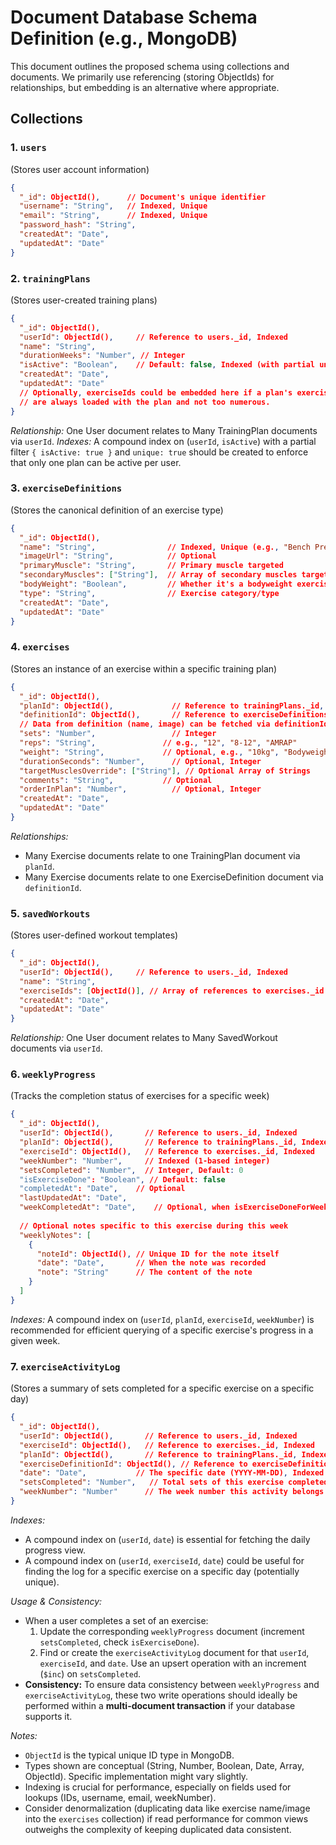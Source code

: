 # Document Database Schema Definition (e.g., MongoDB)

This document outlines the proposed schema using collections and documents.
We primarily use referencing (storing ObjectIds) for relationships, but embedding is an alternative where appropriate.

## Collections

### 1. `users`
(Stores user account information)

```json
{
  "_id": ObjectId(),      // Document's unique identifier
  "username": "String",   // Indexed, Unique
  "email": "String",      // Indexed, Unique
  "password_hash": "String",
  "createdAt": "Date",
  "updatedAt": "Date"
}
```

### 2. `trainingPlans`
(Stores user-created training plans)

```json
{
  "_id": ObjectId(),
  "userId": ObjectId(),     // Reference to users._id, Indexed
  "name": "String",
  "durationWeeks": "Number", // Integer
  "isActive": "Boolean",    // Default: false, Indexed (with partial unique index)
  "createdAt": "Date",
  "updatedAt": "Date"
  // Optionally, exerciseIds could be embedded here if a plan's exercises
  // are always loaded with the plan and not too numerous.
}
```
*Relationship:* One User document relates to Many TrainingPlan documents via `userId`.
*Indexes:* A compound index on (`userId`, `isActive`) with a partial filter `{ isActive: true }` and `unique: true` should be created to enforce that only one plan can be active per user.

### 3. `exerciseDefinitions`
(Stores the canonical definition of an exercise type)

```json
{
  "_id": ObjectId(),
  "name": "String",                // Indexed, Unique (e.g., "Bench Press")
  "imageUrl": "String",            // Optional
  "primaryMuscle": "String",       // Primary muscle targeted
  "secondaryMuscles": ["String"],  // Array of secondary muscles targeted
  "bodyWeight": "Boolean",         // Whether it's a bodyweight exercise
  "type": "String",                // Exercise category/type 
  "createdAt": "Date",
  "updatedAt": "Date"
}
```

### 4. `exercises`
(Stores an instance of an exercise within a specific training plan)

```json
{
  "_id": ObjectId(),
  "planId": ObjectId(),             // Reference to trainingPlans._id, Indexed
  "definitionId": ObjectId(),       // Reference to exerciseDefinitions._id, Indexed
  // Data from definition (name, image) can be fetched via definitionId or duplicated here for faster reads if needed.
  "sets": "Number",                 // Integer
  "reps": "String",               // e.g., "12", "8-12", "AMRAP"
  "weight": "String",             // Optional, e.g., "10kg", "Bodyweight"
  "durationSeconds": "Number",      // Optional, Integer
  "targetMusclesOverride": ["String"], // Optional Array of Strings
  "comments": "String",           // Optional
  "orderInPlan": "Number",          // Optional, Integer
  "createdAt": "Date",
  "updatedAt": "Date"
}
```
*Relationships:*
- Many Exercise documents relate to one TrainingPlan document via `planId`.
- Many Exercise documents relate to one ExerciseDefinition document via `definitionId`.

### 5. `savedWorkouts`
(Stores user-defined workout templates)

```json
{
  "_id": ObjectId(),
  "userId": ObjectId(),     // Reference to users._id, Indexed
  "name": "String",
  "exerciseIds": [ObjectId()], // Array of references to exercises._id
  "createdAt": "Date",
  "updatedAt": "Date"
}
```
*Relationship:* One User document relates to Many SavedWorkout documents via `userId`.

### 6. `weeklyProgress`
(Tracks the completion status of exercises for a specific week)

```json
{
  "_id": ObjectId(),
  "userId": ObjectId(),       // Reference to users._id, Indexed
  "planId": ObjectId(),       // Reference to trainingPlans._id, Indexed
  "exerciseId": ObjectId(),   // Reference to exercises._id, Indexed
  "weekNumber": "Number",     // Indexed (1-based integer)
  "setsCompleted": "Number",  // Integer, Default: 0
  "isExerciseDone": "Boolean", // Default: false
  "completedAt": "Date",    // Optional
  "lastUpdatedAt": "Date",
  "weekCompletedAt": "Date",    // Optional, when isExerciseDoneForWeek became true
  
  // Optional notes specific to this exercise during this week
  "weeklyNotes": [
    {
      "noteId": ObjectId(), // Unique ID for the note itself
      "date": "Date",       // When the note was recorded
      "note": "String"      // The content of the note
    }
  ]
}
```
*Indexes:* A compound index on (`userId`, `planId`, `exerciseId`, `weekNumber`) is recommended for efficient querying of a specific exercise's progress in a given week.

### 7. `exerciseActivityLog`
(Stores a summary of sets completed for a specific exercise on a specific day)

```json
{
  "_id": ObjectId(),
  "userId": ObjectId(),       // Reference to users._id, Indexed
  "exerciseId": ObjectId(),   // Reference to exercises._id, Indexed
  "planId": ObjectId(),       // Reference to trainingPlans._id, Indexed
  "exerciseDefinitionId": ObjectId(), // Reference to exerciseDefinitions._id, Indexed
  "date": "Date",           // The specific date (YYYY-MM-DD), Indexed
  "setsCompleted": "Number",   // Total sets of this exercise completed on this date, Integer
  "weekNumber": "Number"      // The week number this activity belongs to, Integer
}
```
*Indexes:* 
- A compound index on (`userId`, `date`) is essential for fetching the daily progress view.
- A compound index on (`userId`, `exerciseId`, `date`) could be useful for finding the log for a specific exercise on a specific day (potentially unique).

*Usage & Consistency:*
- When a user completes a set of an exercise:
    1. Update the corresponding `weeklyProgress` document (increment `setsCompleted`, check `isExerciseDone`).
    2. Find or create the `exerciseActivityLog` document for that `userId`, `exerciseId`, and `date`. Use an upsert operation with an increment (`$inc`) on `setsCompleted`.
- **Consistency:** To ensure data consistency between `weeklyProgress` and `exerciseActivityLog`, these two write operations should ideally be performed within a **multi-document transaction** if your database supports it.

*Notes:*
- `ObjectId` is the typical unique ID type in MongoDB.
- Types shown are conceptual (String, Number, Boolean, Date, Array, ObjectId). Specific implementation might vary slightly.
- Indexing is crucial for performance, especially on fields used for lookups (IDs, username, email, weekNumber).
- Consider denormalization (duplicating data like exercise name/image into the `exercises` collection) if read performance for common views outweighs the complexity of keeping duplicated data consistent. 